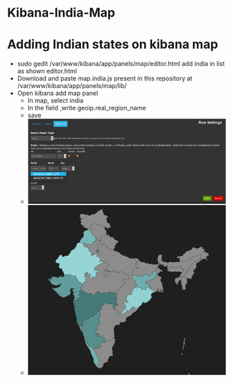 # Kibana-India-Map
Adding Indian states on kibana map
==================================

*  sudo gedit /var/www/kibana/app/panels/map/editor.html
   add india in list as shown editor.html
*  Download and paste map.india.js present in this repository at /var/www/kibana/app/panels/map/lib/
*  Open kibana add map panel 
    - In map, select india 
    - In the field ,write geoip.real_region_name
    - save
    -  ![alt tag](https://github.com/tushargit/Kibana-India-Map/blob/master/configure_india_map.png)
    -  ![alt tag](https://github.com/tushargit/Kibana-India-Map/blob/master/kibana_India_Map.png)


